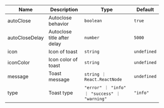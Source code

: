 | Name           | Description                                                                                                           | Type                                       | Default     |
|----------------|-----------------------------------------------------------------------------------------------------------------------|--------------------------------------------|-------------|
| autoClose      | <div className="Api__Table"><div>Autoclose behavior</div><div className="Api__Table Docs__Tags"></div></div>          | `boolean`                                  | `true`      |
| autoCloseDelay | <div className="Api__Table"><div>Autoclose title after delay</div><div className="Api__Table Docs__Tags"></div></div> | `number`                                   | `5000`      |
| icon           | <div className="Api__Table"><div>Icon of toast</div><div className="Api__Table Docs__Tags"></div></div>               | `string`                                   | `undefined` |
| iconColor      | <div className="Api__Table"><div>Icon color of toast</div><div className="Api__Table Docs__Tags"></div></div>         | `string`                                   | `undefined` |
| message        | <div className="Api__Table"><div>Toast message</div><div className="Api__Table Docs__Tags"></div></div>               | `string ｜ React.ReactNode`                 | `undefined` || title          | <div className="Api__Table"><div>Toast title</div><div className="Api__Table Docs__Tags"></div></div>                 | `string`                                      | `undefined` |
| type           | <div className="Api__Table"><div>Toast type</div><div className="Api__Table Docs__Tags"></div></div>                  | `"error" ｜ "info" ｜ "success" ｜ "warning"` | `"info"`    |
